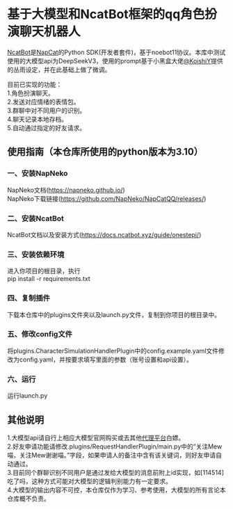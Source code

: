 # 基于大模型和NcatBot框架的qq角色扮演聊天机器人
[NcatBot](https://github.com/liyihao1110/ncatbot)是[NapCat](https://github.com/NapNeko/NapCatQQ)的Python SDK(开发者套件)，基于noebot11协议。本库中测试使用的大模型api为DeepSeekV3，使用的prompt基于小黑盒大佬[@KoishiY](https://www.xiaoheihe.cn/app/user/profile/21866880)提供的丛雨设定，并在此基础上做了微调。

目前已实现的功能：  
1.角色扮演聊天。  
2.发送对应情绪的表情包。  
3.群聊中对不同用户的识别。  
4.聊天记录本地存档。  
5.自动通过指定的好友请求。  

## 使用指南（本仓库所使用的python版本为3.10）
### 一、安装NapNeko
NapNeko文档(https://napneko.github.io/)  
NapNeko下载链接(https://github.com/NapNeko/NapCatQQ/releases/)

### 二、安装NcatBot
NcatBot文档以及安装方式(https://docs.ncatbot.xyz/guide/onestepi/)

### 三、安装依赖环境
进入你项目的根目录，执行  
pip install -r requirements.txt

### 四、复制插件
下载本仓库中的plugins文件夹以及launch.py文件，复制到你项目的根目录中。

### 五、修改config文件
将plugins.CharacterSimulationHandlerPlugin中的config.example.yaml文件修改为config.yaml，并按要求填写里面的参数（账号设置和api设置）。

### 六、运行
运行launch.py

## 其他说明
1.大模型api请自行上相应大模型官网购买或去其他[代理平台](https://www.bilibili.com/video/BV1S6KezyEMn/?spm_id_from=333.1391.0.0&vd_source=87ba1a1eb5e612f2b0e413f1519ae66a)白嫖。  
2.好友申请功能请修改.plugins/RequestHandlerPlugin/main.py中的“关注Mew喵，关注Mew谢谢喵。”字段，如果申请人的备注中含有该关键词，则好友申请自动通过。  
3.目前同个群聊识别不同用户是通过发给大模型的消息前附上id实现，如[114514]吃了吗，这种方式可能对大模型的逻辑判别能力有一定要求。  
4.大模型的输出内容不可控，本仓库仅作为学习、参考使用，大模型的所有言论本仓库概不负责。

